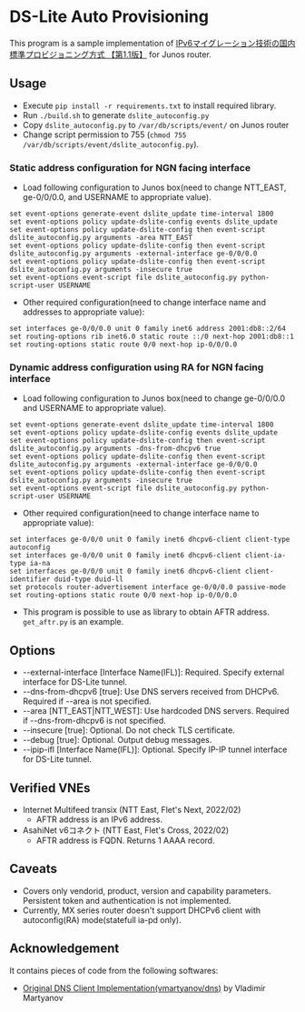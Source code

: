 # DS-Lite Auto Provisioning

This program is a sample implementation of [IPv6マイグレーション技術の国内標準プロビジョニング方式 【第1.1版】](https://github.com/v6pc/v6mig-prov/blob/1.1/spec.md) for Junos router.

## Usage

 - Execute `pip install -r requirements.txt` to install required library.
 - Run `./build.sh` to generate `dslite_autoconfig.py`
 - Copy `dslite_autoconfig.py` to `/var/db/scripts/event/` on Junos router
 - Change script permission to 755 (`chmod 755 /var/db/scripts/event/dslite_autoconfig.py`).

### Static address configuration for NGN facing interface
 - Load following configuration to Junos box(need to change NTT_EAST, ge-0/0/0.0, and USERNAME to appropriate value).

```
set event-options generate-event dslite_update time-interval 1800
set event-options policy update-dslite-config events dslite_update
set event-options policy update-dslite-config then event-script dslite_autoconfig.py arguments -area NTT_EAST
set event-options policy update-dslite-config then event-script dslite_autoconfig.py arguments -external-interface ge-0/0/0.0
set event-options policy update-dslite-config then event-script dslite_autoconfig.py arguments -insecure true
set event-options event-script file dslite_autoconfig.py python-script-user USERNAME
```

 - Other required configuration(need to change interface name and addresses to appropriate value):
```
set interfaces ge-0/0/0.0 unit 0 family inet6 address 2001:db8::2/64
set routing-options rib inet6.0 static route ::/0 next-hop 2001:db8::1
set routing-options static route 0/0 next-hop ip-0/0/0.0
```

### Dynamic address configuration using RA for NGN facing interface
 - Load following configuration to Junos box(need to change ge-0/0/0.0 and USERNAME to appropriate value).

```
set event-options generate-event dslite_update time-interval 1800
set event-options policy update-dslite-config events dslite_update
set event-options policy update-dslite-config then event-script dslite_autoconfig.py arguments -dns-from-dhcpv6 true
set event-options policy update-dslite-config then event-script dslite_autoconfig.py arguments -external-interface ge-0/0/0.0
set event-options policy update-dslite-config then event-script dslite_autoconfig.py arguments -insecure true
set event-options event-script file dslite_autoconfig.py python-script-user USERNAME
```

 - Other required configuration(need to change interface name to appropriate value):
```
set interfaces ge-0/0/0 unit 0 family inet6 dhcpv6-client client-type autoconfig
set interfaces ge-0/0/0 unit 0 family inet6 dhcpv6-client client-ia-type ia-na
set interfaces ge-0/0/0 unit 0 family inet6 dhcpv6-client client-identifier duid-type duid-ll
set protocols router-advertisement interface ge-0/0/0.0 passive-mode
set routing-options static route 0/0 next-hop ip-0/0/0.0
```


 - This program is possible to use as library to obtain AFTR address. `get_aftr.py` is an example.

## Options
 - --external-interface [Interface Name(IFL)]: Required. Specify external interface for DS-Lite tunnel.
 - --dns-from-dhcpv6 [true]: Use DNS servers received from DHCPv6. Required if --area is not specified.
 - --area [NTT_EAST|NTT_WEST]: Use hardcoded DNS servers. Required if --dns-from-dhcpv6 is not specified.
 - --insecure [true]: Optional. Do not check TLS certificate.
 - --debug [true]: Optional. Output debug messages.
 - --ipip-ifl [Interface Name(IFL)]: Optional. Specify IP-IP tunnel interface for DS-Lite tunnel.

## Verified VNEs
 - Internet Multifeed transix (NTT East, Flet's Next, 2022/02)
   - AFTR address is an IPv6 address.
 - AsahiNet v6コネクト (NTT East, Flet's Cross, 2022/02)
   - AFTR address is FQDN. Returns 1 AAAA record.

## Caveats
 - Covers only vendorid, product, version and capability parameters. Persistent token and authentication is not implemented.
 - Currently, MX series router doesn't support DHCPv6 client with autoconfig(RA) mode(statefull ia-pd only).

## Acknowledgement
It contains pieces of code from the following softwares:

 -  [Original DNS Client Implementation(vmartyanov/dns)](https://github.com/vmartyanov/dns) by Vladimir Martyanov
